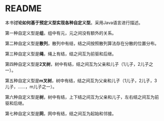 # README

本书**讨论如何基于预定义型实现各种自定义型**。采用Java语言进行描述。

第一种自定义型是**组**，组中有元，元之间没有额外的关系。

第二种自定义型是**散列**，散列中有结，结之间按照散列算法存在分散的位置分布。

第三种自定义型是**绳**，绳上有结，结之间互为前驱和后继。

第四种自定义型是**2叉树**，树中有结，结之间互为父亲和儿子（1儿子，2儿子之一）。

第五种自定义型是**m叉树**，树中有结，结之间互为父亲和儿子（1儿子，2儿子，3儿子，……，m儿子之一）。

第六种自定义型是**树**，树中有结，上下结之间互为父亲和儿子，左右结之间互为前驱和后继。

第七种自定义型是**网**，网中有结，结之间互为起始和邻接。
